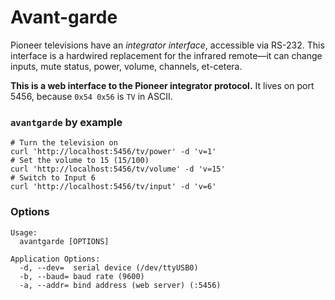 # Avant-garde

Pioneer televisions have an *integrator interface*, accessible via RS-232. This interface is a hardwired replacement for the infrared remote—it can change inputs, mute status, power, volume, channels, et-cetera.

**This is a web interface to the Pioneer integrator protocol.** It lives on port 5456, because `0x54 0x56` is `TV` in ASCII.

### `avantgarde` by example

```
# Turn the television on
curl 'http://localhost:5456/tv/power' -d 'v=1'
# Set the volume to 15 (15/100)
curl 'http://localhost:5456/tv/volume' -d 'v=15'
# Switch to Input 6
curl 'http://localhost:5456/tv/input' -d 'v=6'
```

### Options

```
Usage:
  avantgarde [OPTIONS]

Application Options:
  -d, --dev=  serial device (/dev/ttyUSB0)
  -b, --baud= baud rate (9600)
  -a, --addr= bind address (web server) (:5456)
```
